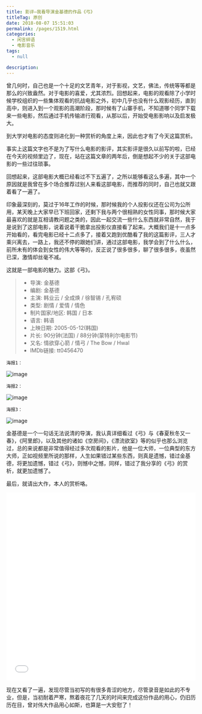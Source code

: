 ```yaml
---
title: 影评–我看导演金基德的作品《弓》
titleTag: 原创
date: 2018-08-07 15:51:03
permalink: /pages/1519.html
categories:
  - 闲言碎语
  - 电影音乐
tags:
  - null

description:
---
```


曾几何时，自己也是一个十足的文艺青年，对于影视，文艺，佛法，传统等等都是那么的兴致盎然。对于电影的喜爱，尤其浓烈。回想起来，电影的观看除了小学时候学校组织的一些集体观看的抗战电影之外，初中几乎也没有什么观影经历，直到高中，则进入到一个观影的高潮阶段，那时候有了山寨手机，不知道哪个同学下载来一些电影，然后通过手机传输进行观看，从那以后，开始受电影影响以及启发极大。

到大学对电影的态度则进化到一种赏析的角度上来，因此也才有了今天这篇赏析。

事实上这篇文字也不是为了写什么电影的影评，其实影评是很久以前写的啦，已经在今天的视频里边了，现在，站在这篇文章的两年后，倒是想起不少的关于这部电影的一些过往琐事。

回想起来，这部电影大概已经看过不下五遍了，之所以能够看这么多遍，其中一个原因就是我曾在多个场合推荐过别人来看这部电影，而推荐的同时，自己也就又跟着看了一遍了。

印象最深刻的，莫过于16年工作的时候，那时候我的个人投影仪还在公司为公所用，某天晚上大家早已下班回家，还剩下我与两个很相熟的女性同事，那时候大家最喜欢的就是互相请教问题之类的，因此一起交流一些什么东西就非常自然，我于是说到了这部电影，说着说着干脆拿出投影仪直接看了起来。大概我们是十一点多开始看的，看完电影已经十二点多了，接着又跑到优酷看了我的这篇影评，三人才乘兴离去，一路上，我还不停的跟她们讲，通过这部电影，我学会到了什么什么，前所未有的体会到女性的伟大等等的，反正说了很多很多，聊了很多很多，夜虽然已深，激情却丝毫不减。

这就是一部电影的魅力。这部《弓》。

> - 导演: 金基德
> - 编剧: 金基德
> - 主演: 韩业云 / 全成焕 / 徐智锡 / 孔宥硕
> - 类型: 剧情 / 爱情 / 情色
> - 制片国家/地区: 韩国 / 日本
> - 语言: 韩语
> - 上映日期: 2005-05-12(韩国)
> - 片长: 90分钟(法国) / 88分钟(蒙特利尔电影节)
> - 又名: 情欲穿心箭 / 情弓 / The Bow / Hwal
> - IMDb链接: tt0456470

`海报1：`

![image](http://t.eryajf.net/imgs/2021/09/4e45cd26733ca331.jpg)

`海报2：`

![image](http://t.eryajf.net/imgs/2021/09/fc8771789cce2d8c.jpg)

`海报3：`

![image](http://t.eryajf.net/imgs/2021/09/35f423f436a6b27c.jpg)

金基德是一个一句话无法说清的导演，我认真详细看过《弓》与《春夏秋冬又一春》，《阿里郎》，以及其他的诸如《空房间》，《漂流欲室》等的似乎也那么浏览过，总的来说都是非常值得经过多次观看的影片，他是一位大师，一位典型的东方大师，正如视频里所说的那样，人生如果错过某些东西，则真是遗憾，错过金基德，将更加遗憾，错过《弓》，则憾中之憾，同样，错过了我分享的《弓》的赏析，就更加遗憾了。

最后，就请出大作，本人的赏析咯。

<iframe src="//player.bilibili.com/player.html?aid=503636786&bvid=BV1ng411g7vR&cid=356521146&page=1&high_quality=1" scrolling="no" style="border:0;width:100%;height:auto;min-height:500px;" border="0" frameborder="no" framespacing="0" allowfullscreen="true"> </iframe>

现在又看了一遍，发现尽管当初写的有很多青涩的地方，尽管录音是如此的不专业，但是，当初耐着严寒，熬着夜花了几天的时间来完成这份作品的用心，仍旧历历在目，曾对伟大作品用心如斯，也算是一大安慰了！
